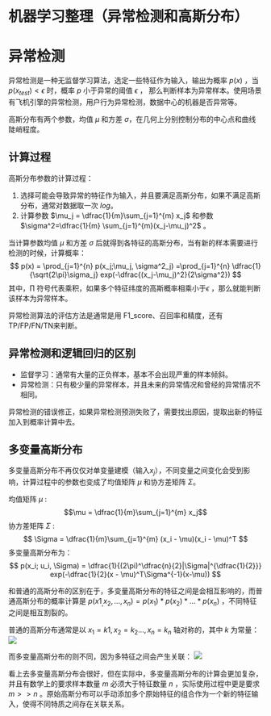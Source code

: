# 机器学习整理（异常检测和高斯分布）


# 异常检测

异常检测是一种无监督学习算法，选定一些特征作为输入，输出为概率 $p(x)$ ，当 $p(x_{test}) < \epsilon$  时，概率 $p$ 小于异常的阈值 $\epsilon$ ，
那么判断样本为异常样本。使用场景有飞机引擎的异常检测，用户行为异常检测，数据中心的机器是否异常等。

高斯分布有两个参数，均值 $\mu$ 和方差 $\sigma$，在几何上分别控制分布的中心点和曲线陡峭程度。


##  计算过程

高斯分布参数的计算过程：
1. 选择可能会导致异常的特征作为输入，并且要满足高斯分布，如果不满足高斯分布，通常对数据取一次 $log$。 
2. 计算参数 $\mu_j = \dfrac{1}{m}\sum_{j=1}^{m} x_j$ 和参数 $\sigma^2=\dfrac{1}{m} \sum_{j=1}^{m}(x_j-\mu_j)^2$ 。

当计算参数均值 $\mu$ 和方差 $\sigma$  后就得到各特征的高斯分布，当有新的样本需要进行检测的时候，计算概率：
$$
p(x) = \prod_{j=1}^{n} p(x_j;\mu_j, \sigma^2_j)
=\prod_{j=1}^{n} \dfrac{1}{\sqrt{2\pi}\sigma_j} exp(-\dfrac{(x_j-\mu_j)^2}{2\sigma^2}) 
$$
其中，$\prod$ 符号代表乘积，如果多个特征纬度的高斯概率相乘小于$\epsilon$ ，那么就能判断该样本为异常样本。

异常检测算法的评估方法是通常是用 F1_score、召回率和精度，还有TP/FP/FN/TN来判断。

## 异常检测和逻辑回归的区别

- 监督学习：通常有大量的正负样本，基本不会出现严重的样本倾斜。
- 异常检测：只有极少量的异常样本，并且未来的异常情况和曾经的异常情况不相同。

异常检测的错误修正，如果异常检测预测失败了，需要找出原因，提取出新的特征加入到概率计算中去。

## 多变量高斯分布

多变量高斯分布不再仅仅对单变量建模（输入$x_j$），不同变量之间变化会受到影响，计算过程中的参数也变成了均值矩阵 $\mu$ 和协方差矩阵 $\Sigma$。

均值矩阵 $\mu$ :
$$\mu = \dfrac{1}{m}\sum_{j=1}^{m} x_j$$
协方差矩阵 $\Sigma$ :
$$
\Sigma = \dfrac{1}{m}\sum_{j=1}^{m} (x_i - \mu)(x_i - \mu)^T
$$
多变量高斯分布为：
$$
p(x_i; u_i, \Sigma) = \dfrac{1}{(2\pi)^\dfrac{n}{2}|\Sigma|^{\dfrac{1}{2}}} exp(-\dfrac{1}{2}(x - \mu)^T\Sigma^{-1}(x-\mu)) 
$$

和普通的高斯分布的区别在于，多变量高斯分布的特征之间是会相互影响的，而普通高斯分布的概率计算是 $p(x1_,x_2,\dots,x_n) = p(x_1) * p(x_2) * \dots * p(x_n)$ ，不同特征之间是相互割裂的。

普通的高斯分布通常是以 $x_1=k1,x_2=k_2\dots,x_n=k_n$ 轴对称的，其中 $k$ 为常量：
![](https://blog-1256435232.cos.ap-shanghai.myqcloud.com/cnblog/image-2022-03-03-22-11-43-237.png)

而多变量高斯分布的则不同，因为多特征之间会产生关联：
![](https://blog-1256435232.cos.ap-shanghai.myqcloud.com/cnblog/image-2022-03-03-22-18-25-660.png)

看上去多变量高斯分布会很好，但在实际中，多变量高斯分布的计算会更加复杂，并且有数学上的要求样本数量 $m$ 必须大于特征数量 $n$ ，实际使用过程中更是要求 $m >> n$  。原始高斯分布可以手动添加多个原始特征的组合作为一个新的特征输入，使得不同特质之间存在关联关系。
